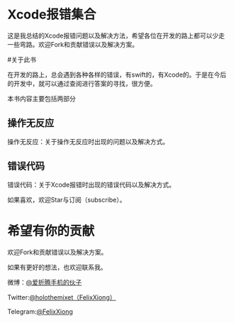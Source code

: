 # Xcode报错集合

这是我总结的Xcode报错问题以及解决方法，希望各位在开发的路上都可以少走一些弯路。欢迎Fork和贡献错误以及解决方案。

#关于此书

在开发的路上，总会遇到各种各样的错误，有swift的，有Xcode的。于是在今后的开发中，就可以通过查阅进行答案的寻找，很方便。

本书内容主要包括两部分

## 操作无反应

操作无反应：关于操作无反应时出现的问题以及解决方式。

## 错误代码

错误代码：关于Xcode报错时出现的错误代码以及解决方式。

如果喜欢，欢迎Star与订阅（subscribe）。

# 希望有你的贡献

欢迎Fork和贡献错误以及解决方案。

如果有更好的想法，也欢迎联系我。

微博：[@爱折腾手机的伙子](https://weibo.com/5210076054/profile?rightmod=1&wvr=6&mod=personinfo&is_all=1)

Twitter:[@holothemixet（FelixXiong）](https://twitter.com/holothemixet)

Telegram:[@FelixXiong](t.me/FelixXiong)

